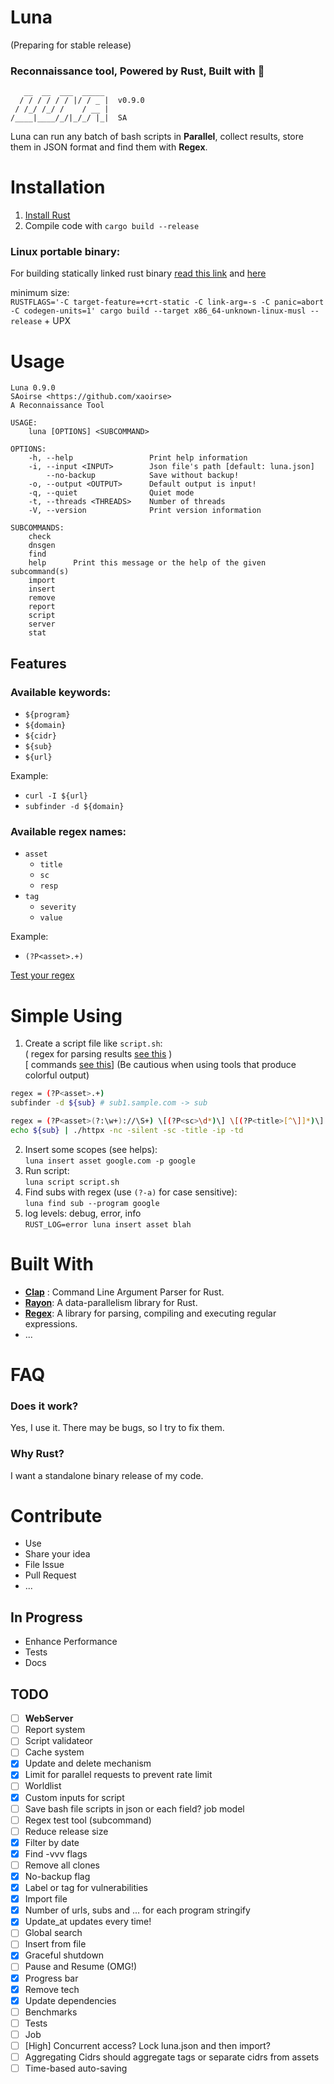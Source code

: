 # Luna 
(Preparing for stable release)
### **Reconnaissance** tool, Powered by **Rust**, Built with 💖  

```
   __  __  ___  _____ 
  / / / / / / |/ / _ |  v0.9.0
 / /_/ /_/ /    / __ |        
/____|____/_/|_/_/ |_|  SA    

```
 
Luna can run any batch of bash scripts in **Parallel**, collect results, store them in JSON format and find them with **Regex**.


# Installation   
1. [Install Rust](https://www.rust-lang.org/tools/install)
2. Compile code with `cargo build --release`   

### Linux portable binary:
For building statically linked rust binary [read this link](https://blog.davidvassallo.me/2021/06/10/lessons-learned-building-statically-linked-rust-binaries-openssl/) and [here](https://doc.rust-lang.org/reference/linkage.html#static-and-dynamic-c-runtimes)

minimum size:  
`RUSTFLAGS='-C target-feature=+crt-static -C link-arg=-s -C panic=abort -C codegen-units=1' cargo build --target x86_64-unknown-linux-musl --release` + UPX

# Usage

```
Luna 0.9.0
SAoirse <https://github.com/xaoirse>
A Reconnaissance Tool

USAGE:
    luna [OPTIONS] <SUBCOMMAND>

OPTIONS:
    -h, --help                 Print help information
    -i, --input <INPUT>        Json file's path [default: luna.json]
        --no-backup            Save without backup!
    -o, --output <OUTPUT>      Default output is input!
    -q, --quiet                Quiet mode
    -t, --threads <THREADS>    Number of threads
    -V, --version              Print version information

SUBCOMMANDS:
    check     
    dnsgen    
    find      
    help      Print this message or the help of the given subcommand(s)
    import    
    insert    
    remove    
    report    
    script    
    server    
    stat
```
## Features
### <a name="available-keywords"> </a>Available keywords:
- `${program}`
- `${domain}`
- `${cidr}`
- `${sub}`
- `${url}`

Example:
- `curl -I ${url}`
- `subfinder -d ${domain}`

### <a name="regex-names"> </a>Available regex names:
- `asset`
    - `title`
    - `sc`
    - `resp`
- `tag`
    - `severity`
    - `value`

Example:
- `(?P<asset>.+)`  

[Test your regex](https://rustexp.lpil.uk/)

# Simple Using
1. Create a script file like `script.sh`:  
( regex for parsing results [see this](#regex-names) )  
[ commands [see this](#available-keywords)]
(Be cautious when using tools that produce colorful output)
```bash
regex = (?P<asset>.+)
subfinder -d ${sub} # sub1.sample.com -> sub

regex = (?P<asset>(?:\w+)://\S+) \[(?P<sc>\d*)\] \[(?P<title>[^\]]*)\] \[(?P<tag>[^\]]*)\]
echo ${sub} | ./httpx -nc -silent -sc -title -ip -td 
```
2. Insert some scopes (see helps):  
`luna insert asset google.com -p google`
3. Run script:  
`luna script script.sh`  
4. Find subs with regex (use `(?-a)` for case sensitive):  
`luna find sub --program google`
5. log levels: debug, error, info  
`RUST_LOG=error luna insert asset blah`


# Built With
- [**Clap**](https://github.com/clap-rs/clap)
: Command Line Argument Parser for Rust.
- [**Rayon**](https://github.com/rayon-rs/rayon): A data-parallelism library for Rust.
- [**Regex**](https://github.com/rust-lang/regex
): A library for parsing, compiling and executing regular expressions.
- ...

# FAQ
### Does it work?
Yes, I use it. There may be bugs, so I try to fix them.
### Why Rust?
I want a standalone binary release of my code.


# Contribute
- Use
- Share your idea
- File Issue
- Pull Request
- ...

## In Progress
- Enhance Performance
- Tests
- Docs


## TODO
- [ ] **WebServer**  
- [ ] Report system  
- [ ] Script validateor  
- [ ] Cache system  
- [x] Update and delete mechanism  
- [x] Limit for parallel requests to prevent rate limit  
- [ ] Worldlist
- [x] Custom inputs for script
- [ ] Save bash file scripts in json or each field? job model
- [ ] Regex test tool (subcommand)
- [ ] Reduce release size
- [x] Filter by date
- [x] Find -vvv flags
- [ ] Remove all clones  
- [x] No-backup flag
- [x] Label or tag for vulnerabilities   
- [x] Import file
- [x] Number of urls, subs and ... for each program stringify
- [x] Update_at updates every time!
- [ ] Global search
- [ ] Insert from file
- [x] Graceful shutdown
- [ ] Pause and Resume (OMG!)
- [x] Progress bar
- [x] Remove tech
- [x] Update dependencies
- [ ] Benchmarks
- [ ] Tests
- [ ] Job
- [ ] [High] Concurrent access? Lock luna.json and then import?
- [ ] Aggregating Cidrs should aggregate tags or separate cidrs from assets
- [ ] Time-based auto-saving